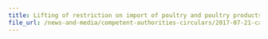 ```yaml
---
title: Lifting of restriction on import of poultry and poultry products from affected regions in USA 
file_url: /news-and-media/competent-authorities-circulars/2017-07-21-ca.pdf
---
```

